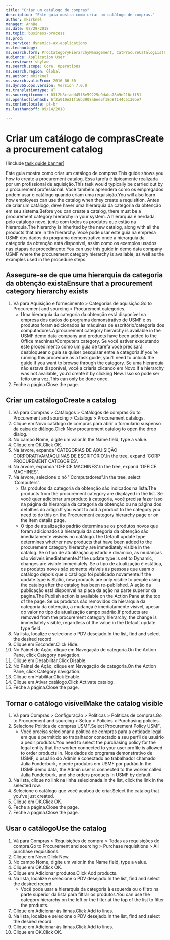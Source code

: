 ```yaml
--- 
title: "Criar um catálogo de compras"
description: "Este guia mostra como criar um catálogo de compras."
author: mkirknel
manager: AnnBe
ms.date: 08/29/2018
ms.topic: business-process
ms.prod: 
ms.service: dynamics-ax-applications
ms.technology: 
ms.search.form: ProcCategoryHierarchyManagement, CatProcureCatalogListPage, CatProcureCatalogCreate, CatProcureCatalogEdit, SysPolicyListPage, SysPolicy, CatCatalogPolicyRule, PurchReqTableListPage, PurchReqCreate, PurchReqTable, PurchReqAddItem
audience: Application User
ms.reviewer: shylaw
ms.search.scope: Core, Operations
ms.search.region: Global
ms.author: mkirknel
ms.search.validFrom: 2016-06-30
ms.dyn365.ops.version: Version 7.0.0
ms.translationtype: HT
ms.sourcegitcommit: 0312b8cfadd45f8e59225e9daba78b9e216cff51
ms.openlocfilehash: 6f2a010e21f16b3908a6ee5f18d8f144c5130be7
ms.contentlocale: pt-br
ms.lasthandoff: 09/14/2018

---
```

# <a name="create-a-procurement-catalog"></a><span data-ttu-id="f2336-103">Criar um catálogo de compras</span><span class="sxs-lookup"><span data-stu-id="f2336-103">Create a procurement catalog</span></span>

[!include [task guide banner](../../includes/task-guide-banner.md)]

<span data-ttu-id="f2336-104">Este guia mostra como criar um catálogo de compras.</span><span class="sxs-lookup"><span data-stu-id="f2336-104">This guide shows you how to create a procurement catalog.</span></span> <span data-ttu-id="f2336-105">Essa tarefa é tipicamente realizada por um profissional de aquisição.</span><span class="sxs-lookup"><span data-stu-id="f2336-105">This task would typically be carried out by a procurement professional.</span></span> <span data-ttu-id="f2336-106">Você também aprenderá como os empregados podem usar o catálogo quando criam uma requisição.</span><span class="sxs-lookup"><span data-stu-id="f2336-106">You will also learn how employees can use the catalog when they create a requisition.</span></span> <span data-ttu-id="f2336-107">Antes de criar um catálogo, deve haver uma hierarquia da categoria da obtenção em seu sistema.</span><span class="sxs-lookup"><span data-stu-id="f2336-107">Before you can create a catalog, there must be a procurement category hierarchy in your system.</span></span> <span data-ttu-id="f2336-108">A hierarquia é herdada pelo catálogo novo, junto com todos os produtos que estão na hierarquia.</span><span class="sxs-lookup"><span data-stu-id="f2336-108">The hierarchy is inherited by the new catalog, along with all the products that are in the hierarchy.</span></span> <span data-ttu-id="f2336-109">Você pode usar este guia na empresa USMF dos dados do programa demonstrativo onde a hierarquia da categoria da obtenção está disponível, assim como os exemplos usados nas etapas de procedimento.</span><span class="sxs-lookup"><span data-stu-id="f2336-109">You can use this guide in demo data company USMF where the procurement category hierarchy is available, as well as the examples used in the procedure steps.</span></span>


## <a name="ensure-that-a-procurement-category-hierarchy-exists"></a><span data-ttu-id="f2336-110">Assegure-se de que uma hierarquia da categoria da obtenção exista</span><span class="sxs-lookup"><span data-stu-id="f2336-110">Ensure that a procurement category hierarchy exists</span></span>
1. <span data-ttu-id="f2336-111">Vá para Aquisição e fornecimento > Categorias de aquisição.</span><span class="sxs-lookup"><span data-stu-id="f2336-111">Go to Procurement and sourcing > Procurement categories.</span></span>
    * <span data-ttu-id="f2336-112">Uma hierarquia da categoria da obtenção está disponível na empresa dos dados do programa demonstrativo de USMF e os produtos foram adicionados às máquinas de escritório/categoria dos computadores.</span><span class="sxs-lookup"><span data-stu-id="f2336-112">A procurement category hierarchy is available in the USMF demo data company and products have been added to the Office machines/Computers category.</span></span> <span data-ttu-id="f2336-113">Se você estiver executando este procedimento como um guia de tarefa você precisará desbloquear o guia se quiser pesquisar entre a categoria.</span><span class="sxs-lookup"><span data-stu-id="f2336-113">If you’re running this procedure as a task guide, you’ll need to unlock the guide if you want to browse through the category.</span></span> <span data-ttu-id="f2336-114">Se uma hierarquia não estava disponível, você a criaria clicando em Novo.</span><span class="sxs-lookup"><span data-stu-id="f2336-114">If a hierarchy was not available, you’d create it by clicking New.</span></span> <span data-ttu-id="f2336-115">Isso só pode ser feito uma vez.</span><span class="sxs-lookup"><span data-stu-id="f2336-115">This can only be done once.</span></span>  
2. <span data-ttu-id="f2336-116">Feche a página.</span><span class="sxs-lookup"><span data-stu-id="f2336-116">Close the page.</span></span>

## <a name="create-a-catalog"></a><span data-ttu-id="f2336-117">Criar um catálogo</span><span class="sxs-lookup"><span data-stu-id="f2336-117">Create a catalog</span></span>
1. <span data-ttu-id="f2336-118">Vá para Compras > Catálogos > Catálogos de compras.</span><span class="sxs-lookup"><span data-stu-id="f2336-118">Go to Procurement and sourcing > Catalogs > Procurement catalogs.</span></span>
2. <span data-ttu-id="f2336-119">Clique em Novo catálogo de compras para abrir o formulário suspenso da caixa de diálogo.</span><span class="sxs-lookup"><span data-stu-id="f2336-119">Click New procurement catalog to open the drop dialog.</span></span>
3. <span data-ttu-id="f2336-120">No campo Nome, digite um valor.</span><span class="sxs-lookup"><span data-stu-id="f2336-120">In the Name field, type a value.</span></span>
4. <span data-ttu-id="f2336-121">Clique em OK.</span><span class="sxs-lookup"><span data-stu-id="f2336-121">Click OK.</span></span>
5. <span data-ttu-id="f2336-122">Na árvore, expanda 'CATEGORIAS DE AQUISIÇÃO CORPORATIVA\MÁQUINAS DE ESCRITÓRIO'.</span><span class="sxs-lookup"><span data-stu-id="f2336-122">In the tree, expand 'CORP PROCUREMENT CATEGORIES'.</span></span>
6. <span data-ttu-id="f2336-123">Na árvore, expanda 'OFFICE MACHINES'.</span><span class="sxs-lookup"><span data-stu-id="f2336-123">In the tree, expand 'OFFICE MACHINES'.</span></span>
7. <span data-ttu-id="f2336-124">Na árvore, selecione o nó ''Computadores".</span><span class="sxs-lookup"><span data-stu-id="f2336-124">In the tree, select 'Computers'.</span></span>
    * <span data-ttu-id="f2336-125">Os produtos da categoria da obtenção são indicados na lista.</span><span class="sxs-lookup"><span data-stu-id="f2336-125">The products from the procurement category are displayed in the list.</span></span> <span data-ttu-id="f2336-126">Se você quer adicionar um produto à categoria, você precisa fazer isso na página da hierarquia da categoria da obtenção ou na página dos detalhes do artigo.</span><span class="sxs-lookup"><span data-stu-id="f2336-126">If you want to add a product to the category you need to do this on the Procurement category hierarchy page or on the Item details page.</span></span>  
    * <span data-ttu-id="f2336-127">O tipo de atualização padrão determina se os produtos novos que foram adicionados à hierarquia da categoria da obtenção são imediatamente visíveis no catálogo.</span><span class="sxs-lookup"><span data-stu-id="f2336-127">The Default update type determines whether new products that have been added to the procurement category hierarchy are immediately visible in the catalog.</span></span> <span data-ttu-id="f2336-128">Se o tipo de atualização ajustado é dinâmico, as mudanças são visíveis imediatamente.</span><span class="sxs-lookup"><span data-stu-id="f2336-128">If the update type is set to Dynamic, changes are visible immediately.</span></span> <span data-ttu-id="f2336-129">Se o tipo de atualização é estática, os produtos novos são somente visíveis às pessoas que usam o catálogo depois que o catálogo foi publicado novamente.</span><span class="sxs-lookup"><span data-stu-id="f2336-129">If the update type is Static, new products are only visible to people using the catalog after the catalog has been re-published.</span></span> <span data-ttu-id="f2336-130">A ação da publicação está disponível na placa da ação na parte superior da página.</span><span class="sxs-lookup"><span data-stu-id="f2336-130">The Publish action is available on the Action Pane at the top of the page.</span></span> <span data-ttu-id="f2336-131">Se os produtos são removidos da hierarquia da categoria da obtenção, a mudança é imediatamente visível, apesar do valor no tipo de atualização campo padrão.</span><span class="sxs-lookup"><span data-stu-id="f2336-131">If products are removed from the procurement category hierarchy, the change is immediately visible, regardless of the value in the Default update type field.</span></span>  
8. <span data-ttu-id="f2336-132">Na lista, localize e selecione o PDV desejado.</span><span class="sxs-lookup"><span data-stu-id="f2336-132">In the list, find and select the desired record.</span></span>
9. <span data-ttu-id="f2336-133">Clique em Esconder.</span><span class="sxs-lookup"><span data-stu-id="f2336-133">Click Hide.</span></span>
10. <span data-ttu-id="f2336-134">No Painel de Ação, clique em Navegação de categoria.</span><span class="sxs-lookup"><span data-stu-id="f2336-134">On the Action Pane, click Category navigation.</span></span>
11. <span data-ttu-id="f2336-135">Clique em Desabilitar.</span><span class="sxs-lookup"><span data-stu-id="f2336-135">Click Disable.</span></span>
12. <span data-ttu-id="f2336-136">No Painel de Ação, clique em Navegação de categoria.</span><span class="sxs-lookup"><span data-stu-id="f2336-136">On the Action Pane, click Category navigation.</span></span>
13. <span data-ttu-id="f2336-137">Clique em Habilitar.</span><span class="sxs-lookup"><span data-stu-id="f2336-137">Click Enable.</span></span>
14. <span data-ttu-id="f2336-138">Clique em Ativar catálogo.</span><span class="sxs-lookup"><span data-stu-id="f2336-138">Click Activate catalog.</span></span>
15. <span data-ttu-id="f2336-139">Feche a página.</span><span class="sxs-lookup"><span data-stu-id="f2336-139">Close the page.</span></span>

## <a name="make-the-catalog-visible"></a><span data-ttu-id="f2336-140">Tornar o catálogo visível</span><span class="sxs-lookup"><span data-stu-id="f2336-140">Make the catalog visible</span></span>
1. <span data-ttu-id="f2336-141">Vá para Compras > Configuração > Políticas > Políticas de compras.</span><span class="sxs-lookup"><span data-stu-id="f2336-141">Go to Procurement and sourcing > Setup > Policies > Purchasing policies.</span></span>
2. <span data-ttu-id="f2336-142">Selecione Política de compras USMF.</span><span class="sxs-lookup"><span data-stu-id="f2336-142">Select Procurement Policy USMF.</span></span>
    * <span data-ttu-id="f2336-143">Você precisa selecionar a política de compras para a entidade legal em que é permitido ao trabalhador conectado a seu perfil de usuário a pedir produtos.</span><span class="sxs-lookup"><span data-stu-id="f2336-143">You need to select the purchasing policy for the legal entity that the worker connected to your user profile is allowed to order products in.</span></span> <span data-ttu-id="f2336-144">Nos dados do programa demonstrativo de USMF, o usuário do Admin é conectado ao trabalhador chamado Julia Funderburk, e pede produtos em USMF por padrão.</span><span class="sxs-lookup"><span data-stu-id="f2336-144">In the USMF demo data, the Admin user is connected to the worker called Julia Funderburk, and she orders products in USMF by default.</span></span>  
3. <span data-ttu-id="f2336-145">Na lista, clique no link na linha selecionada.</span><span class="sxs-lookup"><span data-stu-id="f2336-145">In the list, click the link in the selected row.</span></span>
4. <span data-ttu-id="f2336-146">Selecione o catálogo que você acabou de criar.</span><span class="sxs-lookup"><span data-stu-id="f2336-146">Select the catalog that you’ve just created.</span></span>
5. <span data-ttu-id="f2336-147">Clique em OK.</span><span class="sxs-lookup"><span data-stu-id="f2336-147">Click OK.</span></span>
6. <span data-ttu-id="f2336-148">Feche a página.</span><span class="sxs-lookup"><span data-stu-id="f2336-148">Close the page.</span></span>
7. <span data-ttu-id="f2336-149">Feche a página.</span><span class="sxs-lookup"><span data-stu-id="f2336-149">Close the page.</span></span>

## <a name="use-the-catalog"></a><span data-ttu-id="f2336-150">Usar o catálogo</span><span class="sxs-lookup"><span data-stu-id="f2336-150">Use the catalog</span></span>
1. <span data-ttu-id="f2336-151">Vá para Compras > Requisições de compra > Todas as requisições de compra.</span><span class="sxs-lookup"><span data-stu-id="f2336-151">Go to Procurement and sourcing > Purchase requisitions > All purchase requisitions.</span></span>
2. <span data-ttu-id="f2336-152">Clique em Novo.</span><span class="sxs-lookup"><span data-stu-id="f2336-152">Click New.</span></span>
3. <span data-ttu-id="f2336-153">No campo Nome, digite um valor.</span><span class="sxs-lookup"><span data-stu-id="f2336-153">In the Name field, type a value.</span></span>
4. <span data-ttu-id="f2336-154">Clique em OK.</span><span class="sxs-lookup"><span data-stu-id="f2336-154">Click OK.</span></span>
5. <span data-ttu-id="f2336-155">Clique em Adicionar produtos.</span><span class="sxs-lookup"><span data-stu-id="f2336-155">Click Add products.</span></span>
6. <span data-ttu-id="f2336-156">Na lista, localize e selecione o PDV desejado.</span><span class="sxs-lookup"><span data-stu-id="f2336-156">In the list, find and select the desired record.</span></span>
    * <span data-ttu-id="f2336-157">Você pode usar a hierarquia da categoria à esquerda ou o filtro na parte superior da lista para filtrar os produtos.</span><span class="sxs-lookup"><span data-stu-id="f2336-157">You can use the category hierarchy on the left or the filter at the top of the list to filter the products.</span></span>  
7. <span data-ttu-id="f2336-158">Clique em Adicionar às linhas.</span><span class="sxs-lookup"><span data-stu-id="f2336-158">Click Add to lines.</span></span>
8. <span data-ttu-id="f2336-159">Na lista, localize e selecione o PDV desejado.</span><span class="sxs-lookup"><span data-stu-id="f2336-159">In the list, find and select the desired record.</span></span>
9. <span data-ttu-id="f2336-160">Clique em Adicionar às linhas.</span><span class="sxs-lookup"><span data-stu-id="f2336-160">Click Add to lines.</span></span>
10. <span data-ttu-id="f2336-161">Clique em OK.</span><span class="sxs-lookup"><span data-stu-id="f2336-161">Click OK.</span></span>


